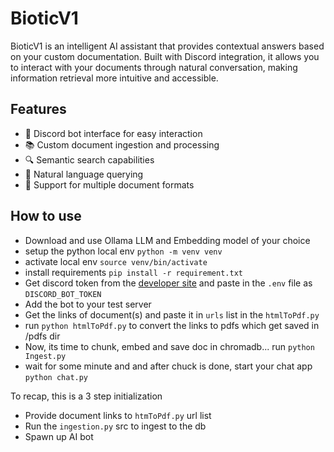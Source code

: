 # BioticV1

BioticV1 is an intelligent AI assistant that provides contextual answers based on your custom documentation. Built with Discord integration, it allows you to interact with your documents through natural conversation, making information retrieval more intuitive and accessible.

## Features
- 🤖 Discord bot interface for easy interaction
- 📚 Custom document ingestion and processing
- 🔍 Semantic search capabilities
- 💬 Natural language querying
- 📄 Support for multiple document formats

## How to use
- Download and use Ollama LLM and Embedding model of your choice
- setup the python local env `python -m venv venv`
- activate local env `source venv/bin/activate` 
- install requirements `pip install -r requirement.txt`
- Get discord token from the [developer site](https://discord.com/developers/application) and paste in the `.env` file as `DISCORD_BOT_TOKEN`
- Add the bot to your test server
- Get the links of document(s) and paste it in `urls` list in the `htmlToPdf.py`
- run `python htmlToPdf.py` to convert the links to pdfs which get saved in /pdfs dir
- Now, its time to chunk, embed and save doc in chromadb... run `python Ingest.py` 
- wait for some minute and and after chuck is done, start your chat app `python chat.py`

To recap, this is a 3 step initialization
- Provide document links to `htmToPdf.py` url list
- Run the `ingestion.py` src to ingest to the db
- Spawn up AI bot 


